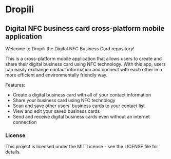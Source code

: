 # Dropili
## Digital NFC business card cross-platform mobile application 

Welcome to Dropili the Digital NFC Business Card  repository!

This is a cross-platform mobile application that allows users to create and share their digital business card using NFC technology. With this app, users can easily exchange contact information and connect with each other in a more efficient and environmentally friendly way.

Features:

+ Create a digital business card with all of your contact information
+ Share your business card using NFC technology
+ Scan and save other users' business cards to your contact list
+ View and edit your saved business cards
+ Send and receive digital business cards even without an internet connection

### License
This project is licensed under the MIT License - see the LICENSE file for details.
